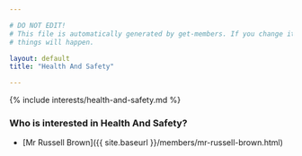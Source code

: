 ```yaml
---

# DO NOT EDIT!
# This file is automatically generated by get-members. If you change it, bad
# things will happen.

layout: default
title: "Health And Safety"

---
```


{% include interests/health-and-safety.md %}

### Who is interested in Health And Safety?


* [Mr Russell Brown]({{ site.baseurl }}/members/mr-russell-brown.html)
